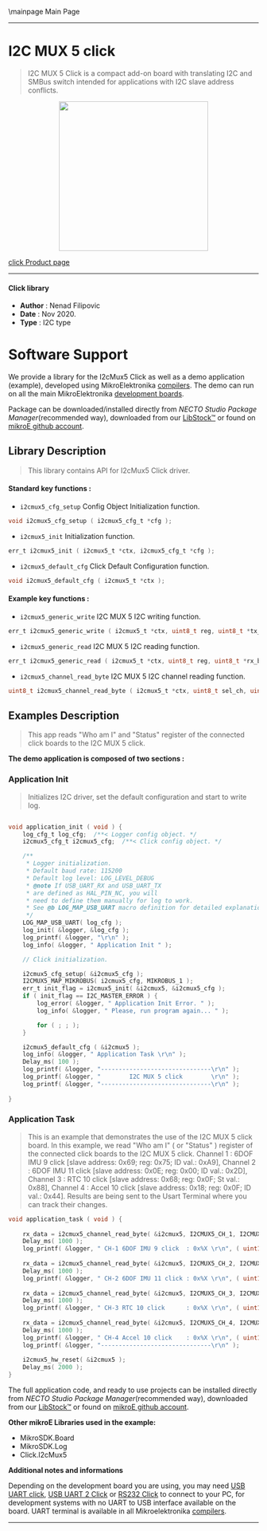 \mainpage Main Page

---
# I2C MUX 5 click

> I2C MUX 5 Click is a compact add-on board with translating I2C and SMBus switch intended for applications with I2C slave address conflicts.

<p align="center">
  <img src="https://download.mikroe.com/images/click_for_ide/i2cmux5_click.png" height=300px>
</p>

[click Product page](https://www.mikroe.com/i2c-mux-5-click)

---


#### Click library

- **Author**        : Nenad Filipovic
- **Date**          : Nov 2020.
- **Type**          : I2C type


# Software Support

We provide a library for the I2cMux5 Click
as well as a demo application (example), developed using MikroElektronika
[compilers](https://www.mikroe.com/necto-studio).
The demo can run on all the main MikroElektronika [development boards](https://www.mikroe.com/development-boards).

Package can be downloaded/installed directly from *NECTO Studio Package Manager*(recommended way), downloaded from our [LibStock&trade;](https://libstock.mikroe.com) or found on [mikroE github account](https://github.com/MikroElektronika/mikrosdk_click_v2/tree/master/clicks).

## Library Description

> This library contains API for I2cMux5 Click driver.

#### Standard key functions :

- `i2cmux5_cfg_setup` Config Object Initialization function.
```c
void i2cmux5_cfg_setup ( i2cmux5_cfg_t *cfg );
```

- `i2cmux5_init` Initialization function.
```c
err_t i2cmux5_init ( i2cmux5_t *ctx, i2cmux5_cfg_t *cfg );
```

- `i2cmux5_default_cfg` Click Default Configuration function.
```c
void i2cmux5_default_cfg ( i2cmux5_t *ctx );
```

#### Example key functions :

- `i2cmux5_generic_write` I2C MUX 5 I2C writing function.
```c
err_t i2cmux5_generic_write ( i2cmux5_t *ctx, uint8_t reg, uint8_t *tx_buf, uint8_t tx_len );
```

- `i2cmux5_generic_read` I2C MUX 5 I2C reading function.
```c
err_t i2cmux5_generic_read ( i2cmux5_t *ctx, uint8_t reg, uint8_t *rx_buf, uint8_t rx_len );
```

- `i2cmux5_channel_read_byte` I2C MUX 5 I2C channel reading function.
```c
uint8_t i2cmux5_channel_read_byte ( i2cmux5_t *ctx, uint8_t sel_ch, uint8_t ch_slave_addr, uint8_t reg );
```

## Examples Description

> This app reads "Who am I" and "Status" register of the connected click boards to the I2C MUX 5 click.

**The demo application is composed of two sections :**

### Application Init

> Initializes I2C driver, set the default configuration and start to write log.

```c

void application_init ( void ) {
    log_cfg_t log_cfg;  /**< Logger config object. */
    i2cmux5_cfg_t i2cmux5_cfg;  /**< Click config object. */

    /** 
     * Logger initialization.
     * Default baud rate: 115200
     * Default log level: LOG_LEVEL_DEBUG
     * @note If USB_UART_RX and USB_UART_TX 
     * are defined as HAL_PIN_NC, you will 
     * need to define them manually for log to work. 
     * See @b LOG_MAP_USB_UART macro definition for detailed explanation.
     */
    LOG_MAP_USB_UART( log_cfg );
    log_init( &logger, &log_cfg );
    log_printf( &logger, "\r\n" );
    log_info( &logger, " Application Init " );

    // Click initialization.

    i2cmux5_cfg_setup( &i2cmux5_cfg );
    I2CMUX5_MAP_MIKROBUS( i2cmux5_cfg, MIKROBUS_1 );
    err_t init_flag = i2cmux5_init( &i2cmux5, &i2cmux5_cfg );
    if ( init_flag == I2C_MASTER_ERROR ) {
        log_error( &logger, " Application Init Error. " );
        log_info( &logger, " Please, run program again... " );

        for ( ; ; );
    }

    i2cmux5_default_cfg ( &i2cmux5 );
    log_info( &logger, " Application Task \r\n" );
    Delay_ms( 100 );
    log_printf( &logger, "-------------------------------\r\n" );
    log_printf( &logger, "        I2C MUX 5 click        \r\n" );
    log_printf( &logger, "-------------------------------\r\n" );
    
}

```

### Application Task

> This is an example that demonstrates the use of the I2C MUX 5 click board.
> In this example, we read "Who am I" ( or "Status" ) register
> of the connected click boards to the I2C MUX 5 click.
> Channel 1 : 6DOF IMU 9 click  [slave address: 0x69; reg: 0x75; ID val.: 0xA9],
> Channel 2 : 6DOF IMU 11 click [slave address: 0x0E; reg: 0x00; ID val.: 0x2D],
> Channel 3 : RTC 10 click      [slave address: 0x68; reg: 0x0F; St val.: 0x88],
> Channel 4 : Accel 10 click    [slave address: 0x18; reg: 0x0F; ID val.: 0x44].
> Results are being sent to the Usart Terminal where you can track their changes.

```c
void application_task ( void ) {   
    
    rx_data = i2cmux5_channel_read_byte( &i2cmux5, I2CMUX5_CH_1, I2CMUX5_SET_6DOF_IMU_9_ADDR, 0x75 );
    Delay_ms( 1000 );
    log_printf( &logger, " CH-1 6DOF IMU 9 click  : 0x%X \r\n", ( uint16_t )rx_data );
    
    rx_data = i2cmux5_channel_read_byte( &i2cmux5, I2CMUX5_CH_2, I2CMUX5_SET_6DOF_IMU_11_ADDR, 0x00 );
    Delay_ms( 1000 );
    log_printf( &logger, " CH-2 6DOF IMU 11 click : 0x%X \r\n", ( uint16_t )rx_data );
    
    rx_data = i2cmux5_channel_read_byte( &i2cmux5, I2CMUX5_CH_3, I2CMUX5_SET_RTC_10_ADDR, 0x0F ); 
    Delay_ms( 1000 );
    log_printf( &logger, " CH-3 RTC 10 click      : 0x%X \r\n", ( uint16_t )rx_data ); 
    
    rx_data = i2cmux5_channel_read_byte( &i2cmux5, I2CMUX5_CH_4, I2CMUX5_SET_ACCEL_10_ADDR, 0x0F );
    Delay_ms( 1000 );
    log_printf( &logger, " CH-4 Accel 10 click    : 0x%X \r\n", ( uint16_t )rx_data );
    log_printf( &logger, "-------------------------------\r\n" );
        
    i2cmux5_hw_reset( &i2cmux5 );
    Delay_ms( 2000 );
}
```

The full application code, and ready to use projects can be installed directly from *NECTO Studio Package Manager*(recommended way), downloaded from our [LibStock&trade;](https://libstock.mikroe.com) or found on [mikroE github account](https://github.com/MikroElektronika/mikrosdk_click_v2/tree/master/clicks).

**Other mikroE Libraries used in the example:**

- MikroSDK.Board
- MikroSDK.Log
- Click.I2cMux5

**Additional notes and informations**

Depending on the development board you are using, you may need
[USB UART click](https://www.mikroe.com/usb-uart-click),
[USB UART 2 Click](https://www.mikroe.com/usb-uart-2-click) or
[RS232 Click](https://www.mikroe.com/rs232-click) to connect to your PC, for
development systems with no UART to USB interface available on the board. UART
terminal is available in all Mikroelektronika
[compilers](https://shop.mikroe.com/compilers).

---
